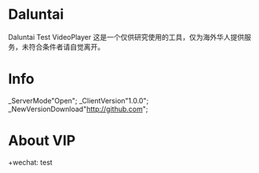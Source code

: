 # Daluntai
Daluntai Test VideoPlayer
这是一个仅供研究使用的工具，仅为海外华人提供服务，未符合条件者请自觉离开。
# Info
_ServerMode"Open";
_ClientVersion"1.0.0";
_NewVersionDownload"http://github.com";
# About VIP
+wechat: test
